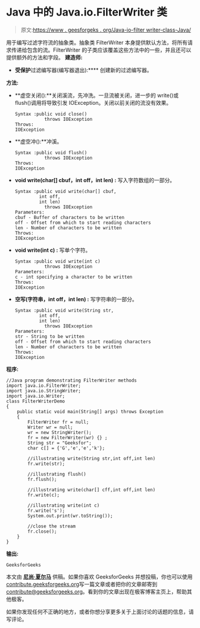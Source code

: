 # Java 中的 Java.io.FilterWriter 类

> 原文:[https://www . geesforgeks . org/Java-io-filter writer-class-Java/](https://www.geeksforgeeks.org/java-io-filterwriter-class-java/)

用于编写过滤字符流的抽象类。抽象类 FilterWriter 本身提供默认方法，将所有请求传递给包含的流。FilterWriter 的子类应该覆盖这些方法中的一些，并且还可以提供额外的方法和字段。
**建造师:**

*   **受保护**过滤编写器(编写器退出):**** 创建新的过滤编写器。

**方法:**

*   **虚空关闭():**关闭溪流，先冲洗。一旦流被关闭，进一步的 write()或 flush()调用将导致引发 IOException。关闭以前关闭的流没有效果。

    ```
    Syntax :public void close()
               throws IOException
    Throws:
    IOException 
    ```

*   **虚空冲():**冲溪。

    ```
    Syntax :public void flush()
               throws IOException
    Throws:
    IOException
    ```

*   **void write(char[] cbuf，int off，int len) :** 写入字符数组的一部分。

    ```
    Syntax :public void write(char[] cbuf,
             int off,
             int len)
               throws IOException
    Parameters:
    cbuf - Buffer of characters to be written
    off - Offset from which to start reading characters
    len - Number of characters to be written
    Throws:
    IOException
    ```

*   **void write(int c) :** 写单个字符。

    ```
    Syntax :public void write(int c)
               throws IOException
    Parameters:
    c - int specifying a character to be written
    Throws:
    IOException
    ```

*   **空写(字符串，int off，int len) :** 写字符串的一部分。

    ```
    Syntax :public void write(String str,
             int off,
             int len)
               throws IOException
    Parameters:
    str - String to be written
    off - Offset from which to start reading characters
    len - Number of characters to be written
    Throws:
    IOException 
    ```

**程序:**

```
//Java program demonstrating FilterWriter methods
import java.io.FilterWriter;
import java.io.StringWriter;
import java.io.Writer;
class FilterWriterDemo
{
    public static void main(String[] args) throws Exception
    {
        FilterWriter fr = null;
        Writer wr = null;
        wr = new StringWriter();
        fr = new FilterWriter(wr) {} ;
        String str = "Geeksfor";
        char c[] = {'G','e','e','k'};

        //illustrating write(String str,int off,int len)
        fr.write(str);

        //illustrating flush()
        fr.flush();

        //illustrating write(char[] cff,int off,int len)
        fr.write(c);

        //illustrating write(int c)
        fr.write('s');
        System.out.print(wr.toString());

        //close the stream
        fr.close();
    }
}
```

**输出:**

```
GeeksforGeeks
```

本文由 **[尼尚·夏尔马](https://www.facebook.com/ChippingEye2766)** 供稿。如果你喜欢 GeeksforGeeks 并想投稿，你也可以使用[contribute.geeksforgeeks.org](http://www.contribute.geeksforgeeks.org)写一篇文章或者把你的文章邮寄到 contribute@geeksforgeeks.org。看到你的文章出现在极客博客主页上，帮助其他极客。

如果你发现任何不正确的地方，或者你想分享更多关于上面讨论的话题的信息，请写评论。